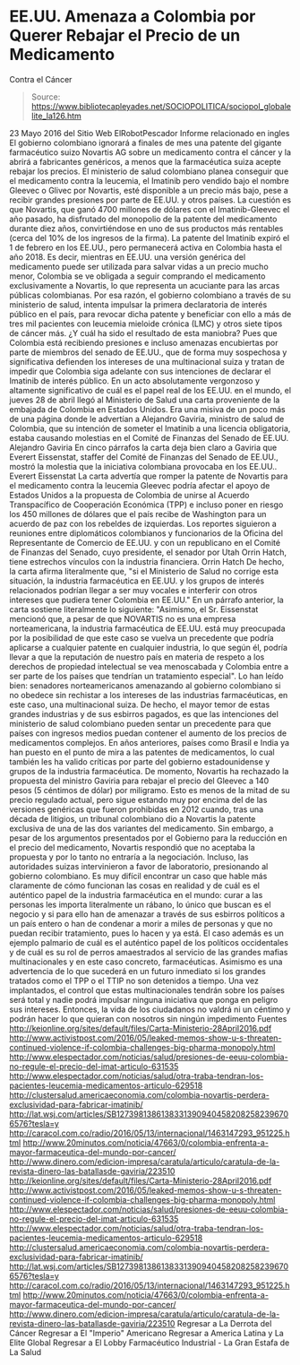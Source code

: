 # EE.UU. Amenaza a Colombia por Querer Rebajar el Precio de un Medicamento 
Contra el Cáncer

> Source: https://www.bibliotecapleyades.net/SOCIOPOLITICA/sociopol_globalelite_la126.htm

23 Mayo 2016
del Sitio Web ElRobotPescador
Informe relacionado en ingles
El gobierno colombiano ignorará a finales de mes una patente del gigante farmacéutico suizo Novartis AG sobre un medicamento contra el cáncer y la abrirá a fabricantes genéricos, a menos que la farmacéutica suiza acepte rebajar los precios. El ministerio de salud colombiano planea conseguir que el medicamento contra la leucemia, el Imatinib pero vendido bajo el nombre Gleevec o Glivec por Novartis, esté disponible a un precio más bajo, pese a recibir grandes presiones por parte de EE.UU. y otros países. La cuestión es que Novartis, que ganó 4700 millones de dólares con el Imatinib-Gleevec el año pasado, ha disfrutado del monopolio de la patente del medicamento durante diez años, convirtiéndose en uno de sus productos más rentables (cerca del 10% de los ingresos de la firma).
La patente del Imatinib expiró el 1 de febrero en los EE.UU., pero permanecerá activa en Colombia hasta el año 2018. Es decir, mientras en EE.UU. una versión genérica del medicamento puede ser utilizada para salvar vidas a un precio mucho menor, Colombia se ve obligada a seguir comprando el medicamento exclusivamente a Novartis, lo que representa un acuciante para las arcas públicas colombianas. Por esa razón, el gobierno colombiano a través de su ministerio de salud, intenta impulsar la primera declaratoria de interés público en el país, para revocar dicha patente y beneficiar con ello a más de tres mil pacientes con leucemia mieloide crónica (LMC) y otros siete tipos de cáncer más. ¿Y cuál ha sido el resultado de esta maniobra? Pues que Colombia está recibiendo presiones e incluso amenazas encubiertas por parte de miembros del senado de EE.UU., que de forma muy sospechosa y significativa defienden los intereses de una multinacional suiza y tratan de impedir que Colombia siga adelante con sus intenciones de declarar el Imatinib de interés público.
En un acto absolutamente vergonzoso y altamente significativo de cuál es el papel real de los EE.UU. en el mundo, el jueves 28 de abril llegó al Ministerio de Salud una carta proveniente de la embajada de Colombia en Estados Unidos. Era una misiva de un poco más de una página donde le advertían a Alejandro Gaviria, ministro de salud de Colombia, que su intención de someter el Imatinib a una licencia obligatoria, estaba causando molestias en el Comité de Finanzas del Senado de EE.UU.
Alejandro Gaviria
En cinco párrafos la carta deja bien claro a Gaviria que Everert Eissenstat, staffer del Comité de Finanzas del Senado de EE.UU., mostró la molestia que la iniciativa colombiana provocaba en los EE.UU..
Everert Eissenstat
La carta advertía que romper la patente de Novartis para el medicamento contra la leucemia Gleevec podría afectar el apoyo de Estados Unidos a la propuesta de Colombia de unirse al Acuerdo Transpacífico de Cooperación Económica (TPP) e incluso poner en riesgo los 450 millones de dólares que el país recibe de Washington para un acuerdo de paz con los rebeldes de izquierdas. Los reportes siguieron a reuniones entre diplomáticos colombianos y funcionarios de la Oficina del Representante de Comercio de EE.UU. y con un republicano en el Comité de Finanzas del Senado, cuyo presidente, el senador por Utah Orrin Hatch, tiene estrechos vínculos con la industria financiera.
Orrin Hatch
De hecho, la carta afirma literalmente que,
"si el Ministerio de Salud no corrige esta situación, la industria farmacéutica en EE.UU. y los grupos de interés relacionados podrían llegar a ser muy vocales e interferir con otros intereses que pudiera tener Colombia en EE.UU."
En un párrafo anterior, la carta sostiene literalmente lo siguiente:
"Asimismo, el Sr. Eissenstat mencionó que, a pesar de que NOVARTIS no es una empresa norteamericana, la industria farmacéutica de EE.UU. está muy preocupada por la posibilidad de que este caso se vuelva un precedente que podría aplicarse a cualquier patente en cualquier industria, lo que según él, podría llevar a que la reputación de nuestro país en materia de respeto a los derechos de propiedad intelectual se vea menoscabada y Colombia entre a ser parte de los países que tendrían un tratamiento especial".
Lo han leído bien:
senadores norteamericanos amenazando al gobierno colombiano si no obedece sin rechistar a los intereses de las industrias farmacéuticas, en este caso, una multinacional suiza.
De hecho, el mayor temor de estas grandes industrias y de sus esbirros pagados, es que las intenciones del ministerio de salud colombiano pueden sentar un precedente para que países con ingresos medios puedan contener el aumento de los precios de medicamentos complejos. En años anteriores, países como Brasil e India ya han puesto en el punto de mira a las patentes de medicamentos, lo cual también les ha valido críticas por parte del gobierno estadounidense y grupos de la industria farmacéutica.
De momento, Novartis ha rechazado la propuesta del ministro Gaviria para rebajar el precio del Gleevec a 140 pesos (5 céntimos de dólar) por miligramo.
Esto es menos de la mitad de su precio regulado actual, pero sigue estando muy por encima del de las versiones genéricas que fueron prohibidas en 2012 cuando, tras una década de litigios, un tribunal colombiano dio a Novartis la patente exclusiva de una de las dos variantes del medicamento. Sin embargo, a pesar de los argumentos presentados por el Gobierno para la reducción en el precio del medicamento, Novartis respondió que no aceptaba la propuesta y por lo tanto no entraría a la negociación.
Incluso, las autoridades suizas intervinieron a favor de laboratorio, presionando al gobierno colombiano. Es muy difícil encontrar un caso que hable más claramente de cómo funcionan las cosas en realidad y de cuál es el auténtico papel de la industria farmacéutica en el mundo:
curar a las personas les importa literalmente un rábano, lo único que buscan es el negocio y si para ello han de amenazar a través de sus esbirros políticos a un país entero o han de condenar a morir a miles de personas y que no puedan recibir tratamiento, pues lo hacen y ya está.
El caso además es un ejemplo palmario de cuál es el auténtico papel de los políticos occidentales y de cuál es su rol de perros amaestrados al servicio de las grandes mafias multinacionales y en este caso concreto, farmacéuticas. Asimismo es una advertencia de lo que sucederá en un futuro inmediato si los grandes tratados como el TPP o el TTIP no son detenidos a tiempo. Una vez implantados, el control que estas multinacionales tendrán sobre los países será total y nadie podrá impulsar ninguna iniciativa que ponga en peligro sus intereses. Entonces, la vida de los ciudadanos no valdrá ni un céntimo y podrán hacer lo que quieran con nosotros sin ningún impedimento
Fuentes
http://keionline.org/sites/default/files/Carta-Ministerio-28April2016.pdf http://www.activistpost.com/2016/05/leaked-memos-show-u-s-threaten-continued-violence-if-colombia-challenges-big-pharma-monopoly.html http://www.elespectador.com/noticias/salud/presiones-de-eeuu-colombia-no-regule-el-precio-del-imat-articulo-631535 http://www.elespectador.com/noticias/salud/otra-traba-tendran-los-pacientes-leucemia-medicamentos-articulo-629518 http://clustersalud.americaeconomia.com/colombia-novartis-perdera-exclusividad-para-fabricar-imatinib/ http://lat.wsj.com/articles/SB12739813861383313909404582082582396706576?tesla=y http://caracol.com.co/radio/2016/05/13/internacional/1463147293_951225.html http://www.20minutos.com/noticia/47663/0/colombia-enfrenta-a-mayor-farmaceutica-del-mundo-por-cancer/ http://www.dinero.com/edicion-impresa/caratula/articulo/caratula-de-la-revista-dinero-las-batallasde-gaviria/223510
http://keionline.org/sites/default/files/Carta-Ministerio-28April2016.pdf
http://www.activistpost.com/2016/05/leaked-memos-show-u-s-threaten-continued-violence-if-colombia-challenges-big-pharma-monopoly.html
http://www.elespectador.com/noticias/salud/presiones-de-eeuu-colombia-no-regule-el-precio-del-imat-articulo-631535
http://www.elespectador.com/noticias/salud/otra-traba-tendran-los-pacientes-leucemia-medicamentos-articulo-629518
http://clustersalud.americaeconomia.com/colombia-novartis-perdera-exclusividad-para-fabricar-imatinib/
http://lat.wsj.com/articles/SB12739813861383313909404582082582396706576?tesla=y
http://caracol.com.co/radio/2016/05/13/internacional/1463147293_951225.html
http://www.20minutos.com/noticia/47663/0/colombia-enfrenta-a-mayor-farmaceutica-del-mundo-por-cancer/
http://www.dinero.com/edicion-impresa/caratula/articulo/caratula-de-la-revista-dinero-las-batallasde-gaviria/223510
Regresar a La Derrota del Cáncer
Regresar a El "Imperio" Americano
Regresar a America Latina y La Elite Global
Regresar a El Lobby Farmacéutico Industrial - La Gran Estafa de La Salud
